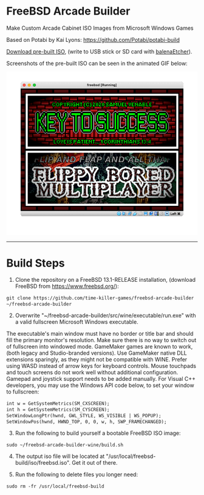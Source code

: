 # FreeBSD Arcade Builder

Make Custom Arcade Cabinet ISO Images from Microsoft Windows Games

Based on Potabi by Kai Lyons: https://github.com/Potabi/potabi-build

[Download pre-built ISO](https://drive.google.com/file/d/1_1VsTivbweAxFLDHbaGT7RBxYTCSDrBY/view?usp=sharing), (write to USB stick or SD card with [balenaEtcher](https://www.balena.io/etcher/)).

Screenshots of the pre-built ISO can be seen in the animated GIF below:

![slideshow.gif](https://github.com/time-killer-games/freebsd-arcade-builder/raw/main/slideshow.gif "slideshow")

---------------------------------------------------------------------

# Build Steps

1) Clone the repository on a FreeBSD 13.1-RELEASE installation, (download FreeBSD from https://www.freebsd.org/):

```
git clone https://github.com/time-killer-games/freebsd-arcade-builder ~/freebsd-arcade-builder
```

2) Overwrite "~/freebsd-arcade-builder/src/wine/executable/run.exe" with a valid fullscreen Microsoft Windows executable. 

The executable's main window must have no border or title bar and should fill the primary monitor's resolution. Make sure there is no way to switch out of fullscreen into windowed mode. GameMaker games are known to work, (both legacy and Studio-branded versions). Use GameMaker native DLL extensions sparingly, as they might not be compatible with WINE. Prefer using WASD instead of arrow keys for keyboard controls. Mouse touchpads and touch screens do not work well without additional configuration. Gamepad and joystick support needs to be added manually. For Visual C++ developers, you may use the Windows API code below, to set your window to fullscreen: 

```
int w = GetSystemMetrics(SM_CXSCREEN);
int h = GetSystemMetrics(SM_CYSCREEN);
SetWindowLongPtr(hwnd, GWL_STYLE, WS_VISIBLE | WS_POPUP);
SetWindowPos(hwnd, HWND_TOP, 0, 0, w, h, SWP_FRAMECHANGED);
```

3) Run the following to build yourself a bootable FreeBSD ISO image:

```
sudo ~/freebsd-arcade-builder-wine/build.sh
```

4) The output iso file will be located at "/usr/local/freebsd-build/iso/freebsd.iso". Get it out of there.

5) Run the following to delete files you longer need:

```
sudo rm -fr /usr/local/freebsd-build
```

